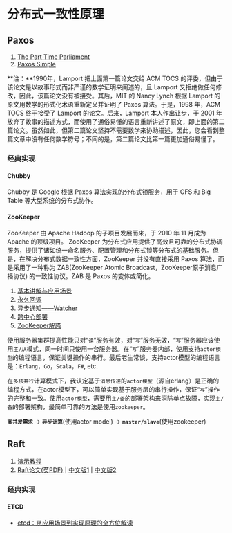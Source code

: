 # 分布式一致性原理

## Paxos

1. [The Part Time Parliament](https://www.microsoft.com/en-us/research/wp-content/uploads/2016/12/The-Part-Time-Parliament.pdf)
2. [Paxos Simple](https://www.microsoft.com/en-us/research/wp-content/uploads/2016/12/paxos-simple-Copy.pdf)

**注：**1990年，Lamport 把上面第一篇论文交给 ACM TOCS 的评委，但由于该论文是以故事形式而非严谨的数学证明来阐述的，且 Lamport 又拒绝做任何修改，因此，该篇论文没有被接受。其后，MIT 的 Nancy Lynch 根据 Lamport 的原文用数学的形式化术语重新定义并证明了 Paxos 算法。于是，1998 年，ACM TOCS 终于接受了 Lamport 的论文。后来，Lamport 本人作出让步，于 2001 年放弃了故事的描述方式，而使用了通俗易懂的语言重新讲述了原文，即上面的第二篇论文。虽然如此，但第二篇论文坚持不需要数学来协助描述，因此，您会看到整篇文章中没有任何数学符号；不同的是，第二篇论文比第一篇更加通俗易懂了。

### 经典实现

#### Chubby
Chubby 是 Google 根据 Paxos 算法实现的分布式锁服务，用于 GFS 和 Big Table 等大型系统的分布式协作。

#### ZooKeeper
ZooKeeper 由 Apache Hadoop 的子项目发展而来，于 2010 年 11 月成为 Apache 的顶级项目。 ZooKeeper 为分布式应用提供了高效且可靠的分布式协调服务，提供了诸如统一命名服务、配置管理和分布式锁等分布式的基础服务。但是，在解决分布式数据一致性方面，ZooKeeper 并没有直接采用 Paxos 算法，而是采用了一种称为 ZAB(ZooKeeper Atomic Broadcast，ZooKeeper原子消息广播协议) 的一致性协议。ZAB 是 Paxos 的变体或简化。

1. [基本讲解与应用场景](http://www.ibm.com/developerworks/cn/opensource/os-cn-zookeeper)
2. [永久回调](http://www.cnblogs.com/viviman/archive/2013/03/11/2954118.html)
3. [异步通知——Watcher](http://zoutm.iteye.com/blog/708468)
4. [跨中心部署](http://agapple.iteye.com/blog/1184023)
5. [ZooKeeper解惑](http://www.cnblogs.com/gpcuster/archive/2010/12/29/1921213.html)

使用服务器集群提高性能只对“`读`”服务有效，对“`写`”服务无效，“`写`”服务器应该使用`主/从`模式，同一时间只使用一台服务器。在“`写`”服务器内部，使用支持`actor模型`的编程语言，保证关键操作的串行。最后老生常谈，支持actor模型的编程语言是：`Erlang`，`Go`，`Scala`，`F#`, etc.

在`多核并行`计算模式下，我认定基于`消息传递`的`actor模型`（源自erlang）是正确的编程方式，在actor模型下，可以简单实现基于服务层的串行操作，保证“`写`”操作的完整和一致。使用`actor模型`，需要用`主/备`的部署架构来消除单点故障，实现`主/备`的部署架构，最简单可靠的方法是使用`zookeeper`。

**`高并发需求`** -> **`异步计算`**(使用actor model) -> **`master/slave`**(使用zookeeper)


## Raft

1. [演示教程](http://thesecretlivesofdata.com/raft)
2. [Raft论文(英PDF)](https://ramcloud.atlassian.net/wiki/download/attachments/6586375/raft.pdf) | [中文版1](https://github.com/maemual/raft-zh_cn/blob/master/raft-zh_cn.md) | [中文版2](http://www.infoq.com/cn/articles/raft-paper)

### 经典实现

#### ETCD

- [etcd：从应用场景到实现原理的全方位解读](http://www.infoq.com/cn/articles/etcd-interpretation-application-scenario-implement-principle)
